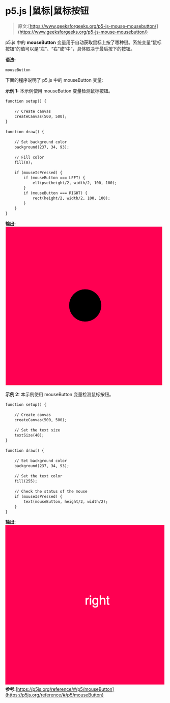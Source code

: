 # p5.js |鼠标|鼠标按钮

> 原文:[https://www.geeksforgeeks.org/p5-js-mouse-mousebutton/](https://www.geeksforgeeks.org/p5-js-mouse-mousebutton/)

p5.js 中的 **mouseButton** 变量用于自动获取鼠标上按了哪种键。系统变量“鼠标按钮”的值可以是“左”、“右”或“中”，具体取决于最后按下的按钮。

**语法:**

```
mouseButton
```

下面的程序说明了 p5.js 中的 mouseButton 变量:

**示例 1:** 本示例使用 mouseButton 变量检测鼠标按钮。

```
function setup() {

    // Create canvas
    createCanvas(500, 500);
}

function draw() {

    // Set background color
    background(237, 34, 93);

    // Fill color
    fill(0);

    if (mouseIsPressed) {
        if (mouseButton === LEFT) {
            ellipse(height/2, width/2, 100, 100);
        }
        if (mouseButton === RIGHT) {
            rect(height/2, width/2, 100, 100);
        }
    }
}
```

**输出:**
![](img/2fec5a7b6191ab6ae44eee787153ca26.png)

**示例 2:** 本示例使用 mouseButton 变量检测鼠标按钮。

```
function setup() {

    // Create canvas
    createCanvas(500, 500);

    // Set the text size
    textSize(40); 
}

function draw() {

    // Set background color
    background(237, 34, 93);

    // Set the text color
    fill(255);

    // Check the status of the mouse
    if (mouseIsPressed) {
        text(mouseButton, height/2, width/2);
    }
}
```

**输出:**
![](img/e8e2f9d29db4f0fc8fec22b8e08204a0.png)
**参考:**[https://p5js.org/reference/#/p5/mouseButton](https://p5js.org/reference/#/p5/mouseButton)